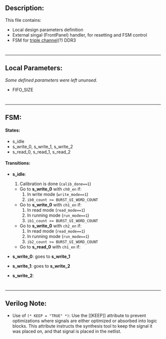 ## Description:
This file contains:
* Local design parameters definition
* External singal (FrontPanel) handler, for resetting and FSM control
* FSM for <u>triple channel</u>(?) DDR3

#
---
## Local Parameters:
_Some defined parameters were left ununsed._

* FIFO_SIZE


#
---
## FSM:
#### States:
* s_idle
* s_write_0, s_write_1, s_write_2
* s_read_0, s_read_1, s_read_2

#### Transitions:
* __s_idle__:
	1. Calibration is done (`calib_done==1`)
	* Go to __s_write_0__ with `ch0_en` if:
		1. In write mode (`write_mode==1`)
		1. `ib0_count >= BURST_UI_WORD_COUNT`
	* Go to __s_write_0__ with `ch1_en` if:
		1. In read mode (`read_mode==1`)
		2. In running mode (`run_mode==1`)
		3. `ib1_count >= BURST_UI_WORD_COUNT`
	* Go to __s_write_0__ with `ch2_en` if:
		1. In read mode (`read_mode==1`)
		2. In running mode (`run_mode==1`)
		3. `ib2_count >= BURST_UI_WORD_COUNT`
	* Go to __s_read_0__ with `ch1_en` if:

* __s_write_0__: goes to __s_write_1__
* __s_write_1__: goes to __s_write_2__
* __s_write_2__: 


#
***
## Verilog Note:
* Use of `(* KEEP = "TRUE" *)`:
Use the [[KEEP]] attribute to prevent optimizations where signals are either optimized or absorbed into logic blocks. This attribute instructs the synthesis tool to keep the signal it was placed on, and that signal is placed in the netlist.